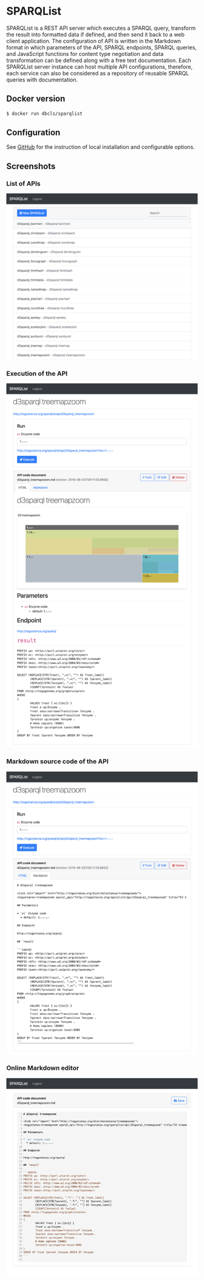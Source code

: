 # SPARQList

SPARQList is a REST API server which executes a SPARQL query, transform the result into formatted data if defined, and then send it back to a web client application. The configuration of API is written in the Markdown format in which parameters of the API, SPARQL endpoints, SPARQL queries, and JavaScript functions for content type negotiation and data transformation can be defined along with a free text documentation. Each SPARQList server instance can host multiple API configurations, therefore, each service can also be considered as a repository of reusable SPARQL queries with documentation.

## Docker version

```sh
$ docker run dbcls/sparqlist
```

## Configuration

See [GitHub](https://github.com/dbcls/sparqlist) for the instruction of local installation and configurable options.

## Screenshots

### List of APIs

![Fig-1](https://raw.githubusercontent.com/dbcls/website/master/services/images/SPARQList_fig-1.png)

### Execution of the API

![Fig-2](https://raw.githubusercontent.com/dbcls/website/master/services/images/SPARQList_fig-2.png)

### Markdown source code of the API

![Fig-3](https://raw.githubusercontent.com/dbcls/website/master/services/images/SPARQList_fig-3.png)

### Online Markdown editor

![Fig-4](https://raw.githubusercontent.com/dbcls/website/master/services/images/SPARQList_fig-4.png)


